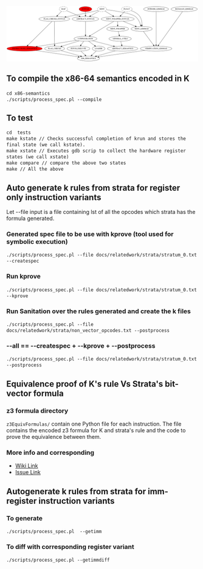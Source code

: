 ![Dependency tree of Source Code](docs/import_graph.png)

## To compile the x86-64 semantics encoded in K

```
cd x86-semantics
./scripts/process_spec.pl --compile
```


## To test
```
cd  tests
make kstate // Checks successful completion of krun and stores the final state (we call kstate).
make xstate // Executes gdb scrip to collect the hardware register states (we call xstate)
make compare // compare the above two states
make // All the above
```

## Auto generate k rules from strata for register only instruction variants
Let --file input is a file containing lst of all the opcodes which strata has the formula generated.

### Generated spec file to be use with kprove (tool used for symbolic execution)
```
./scripts/process_spec.pl --file docs/relatedwork/strata/stratum_0.txt --createspec
```
### Run kprove
```
./scripts/process_spec.pl --file docs/relatedwork/strata/stratum_0.txt --kprove
```
### Run Sanitation over the rules generated and create the k files
```
./scripts/process_spec.pl --file docs/relatedwork/strata/non_vector_opcodes.txt --postprocess
```

### --all ==  --createspec + --kprove + --postprocess
```
./scripts/process_spec.pl --file docs/relatedwork/strata/stratum_0.txt --postprocess
```

## Equivalence proof of K's rule Vs Strata's bit-vector formula
### z3 formula directory 
`z3EquivFormulas/` contain one Python file for each instruction. The file contains the encoded z3 formula for K and strata's rule and the code to prove the equivalence between them.

### More info and corresponding 
  - [Wiki Link](https://github.com/sdasgup3/binary-decompilation/wiki/Proving-Equivalence-of-K-Rules-and-Strata's-BitVector-Formulas(BVFs))
  - [Issue Link](https://github.com/sdasgup3/binary-decompilation/issues/49)

## Autogenerate k rules from strata for imm-register instruction variants
### To generate
```
./scripts/process_spec.pl  --getimm
```

### To diff with corresponding register variant
```
./scripts/process_spec.pl --getimmdiff
```
